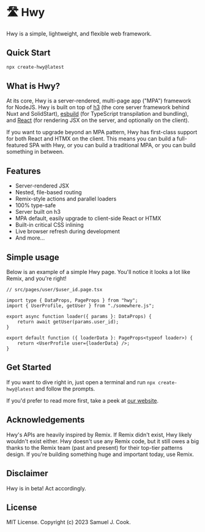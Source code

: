 # 🛣️ Hwy

Hwy is a simple, lightweight, and flexible web framework.

## Quick Start

```bash
npx create-hwy@latest
```

## What is Hwy?

At its core, Hwy is a server-rendered, multi-page app ("MPA") framework for NodeJS. Hwy is built on top of <a href="https://h3.unjs.io" target="_blank">h3</a> (the core server framework behind Nuxt and SolidStart), <a href="https://esbuild.github.io" target="_blank">esbuild</a> (for TypeScript transpilation and bundling), and <a href="https://react.dev" target="_blank">React</a> (for rendering JSX on the server, and optionally on the client).

If you want to upgrade beyond an MPA pattern, Hwy has first-class support for both React and HTMX on the client. This means you can build a full-featured SPA with Hwy, or you can build a traditional MPA, or you can build something in between.

## Features

- Server-rendered JSX
- Nested, file-based routing
- Remix-style actions and parallel loaders
- 100% type-safe
- Server built on h3
- MPA default, easily upgrade to client-side React or HTMX
- Built-in critical CSS inlining
- Live browser refresh during development
- And more...

## Simple usage

Below is an example of a simple Hwy page. You'll notice it looks a lot like Remix, and you're right!

```tsx
// src/pages/user/$user_id.page.tsx

import type { DataProps, PageProps } from "hwy";
import { UserProfile, getUser } from "./somewhere.js";

export async function loader({ params }: DataProps) {
	return await getUser(params.user_id);
}

export default function ({ loaderData }: PageProps<typeof loader>) {
	return <UserProfile user={loaderData} />;
}
```

## Get Started

If you want to dive right in, just open a terminal and run `npx create-hwy@latest` and follow the prompts.

If you'd prefer to read more first, take a peek at [our website](https://hwy.dev).

## Acknowledgements

Hwy's APIs are heavily inspired by Remix. If Remix didn't exist, Hwy likely wouldn't exist either. Hwy doesn't use any Remix code, but it still owes a big thanks to the Remix team (past and present) for their top-tier patterns design. If you're building something huge and important today, use Remix.

## Disclaimer

Hwy is in beta! Act accordingly.

## License

MIT License. Copyright (c) 2023 Samuel J. Cook.
